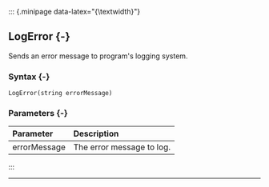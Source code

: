 ::: {.minipage data-latex="{\textwidth}"}
## LogError {-}

Sends an error message to program's logging system.

### Syntax {-}

```{sql}
LogError(string errorMessage)
```

### Parameters {-}

**Parameter** | **Description**
| :-- | :-- |
errorMessage | The error message to log.
:::

***
